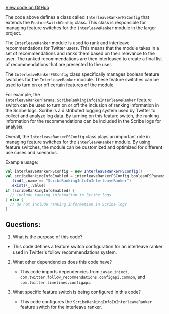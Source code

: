 [View code on GitHub](https://github.com/misbahsy/the-algorithm/follow-recommendations-service/common/src/main/scala/com/twitter/follow_recommendations/common/rankers/interleave_ranker/InterleaveRankerFSConfig.scala)

The code above defines a class called `InterleaveRankerFSConfig` that extends the `FeatureSwitchConfig` class. This class is responsible for managing feature switches for the `InterleaveRanker` module in the larger project. 

The `InterleaveRanker` module is used to rank and interleave recommendations for Twitter users. This means that the module takes in a set of recommendations and ranks them based on their relevance to the user. The ranked recommendations are then interleaved to create a final list of recommendations that are presented to the user. 

The `InterleaveRankerFSConfig` class specifically manages boolean feature switches for the `InterleaveRanker` module. These feature switches can be used to turn on or off certain features of the module. 

For example, the `InterleaveRankerParams.ScribeRankingInfoInInterleaveRanker` feature switch can be used to turn on or off the inclusion of ranking information in the Scribe logs. Scribe is a distributed logging system used by Twitter to collect and analyze log data. By turning on this feature switch, the ranking information for the recommendations can be included in the Scribe logs for analysis. 

Overall, the `InterleaveRankerFSConfig` class plays an important role in managing feature switches for the `InterleaveRanker` module. By using feature switches, the module can be customized and optimized for different use cases and scenarios. 

Example usage:

```scala
val interleaveRankerFSConfig = new InterleaveRankerFSConfig()
val scribeRankingInfoEnabled = interleaveRankerFSConfig.booleanFSParams
  .find(_.name == "ScribeRankingInfoInInterleaveRanker")
  .exists(_.value)
if (scribeRankingInfoEnabled) {
  // include ranking information in Scribe logs
} else {
  // do not include ranking information in Scribe logs
}
```
## Questions: 
 1. What is the purpose of this code?
   - This code defines a feature switch configuration for an interleave ranker used in Twitter's follow recommendations system.

2. What other dependencies does this code have?
   - This code imports dependencies from `javax.inject`, `com.twitter.follow_recommendations.configapi.common`, and `com.twitter.timelines.configapi`.

3. What specific feature switch is being configured in this code?
   - This code configures the `ScribeRankingInfoInInterleaveRanker` feature switch for the interleave ranker.